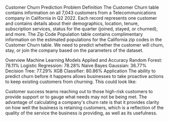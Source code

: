 
Customer Churn Prediction
Problem Definition
The Customer Churn table contains information on all 7,043 customers from a Telecommunications company in California in Q2 2022. Each record represents one customer and contains details about their demographics, location, tenure, subscription services, status for the quarter (joined, stayed, or churned), and more. The Zip Code Population table contains complimentary information on the estimated populations for the California zip codes in the Customer Churn table. We need to predict whether the customer will churn, stay, or join the company based on the parameters of the dataset.

Overview
Machine Learning Models Applied and Accuracy
Random Forest: 78.11%
Logistic Regression: 78.28%
Naive Bayes Gaussian: 36.77%
Decision Tree: 77.29%
XGB Classifier: 80.86%
Application
The ability to predict churn before it happens allows businesses to take proactive actions to keep existing customers from churning. This could look like:

Customer success teams reaching out to those high-risk customers to provide support or to gauge what needs may not be being met.
The advantage of calculating a company's churn rate is that it provides clarity on how well the business is retaining customers, which is a reflection of the quality of the service the business is providing, as well as its usefulness.
